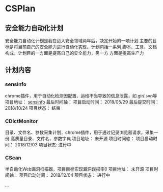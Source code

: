 # CSPlan

## 安全能力自动化计划
安全能力自动化计划是我在迈入安全领域两年后，决定开始的一项计划
主要的目标是将目前自己的安全能力进行自动化实现，计划包括一系列
脚本、工具、文档构成，计划目的一方面是提高自己的安全能力，另一方
方面是提高生产力


## 计划内容

### sensinfo
chrome插件，用于自动化检测因配置、运维不当导致的信息泄露，如.gir/.svn等
项目地址： [sensinfo](https://github.com/donot-wong/sensinfo)
最后时间轴： 
	项目启动时间： 2018/05/29
	最后提交时间： 2018/10/24
	项目状态： 结束


### CDictMonitor
目录、文件名、参数采集计划，chrome插件，用于通过记录浏览器请求，采集一份
高质量目录、文件名、参数字典
项目地址： 未开源
项目时间轴：
	项目启动时间： 2018/12/03
	项目状态:  进行中


### CScan
半自动化Web漏洞扫描器，项目目标实现漏洞误报率0
项目地址： 未开源
项目时间轴：
	项目启动时间： 2018/12/04
	项目状态： 进行中

...